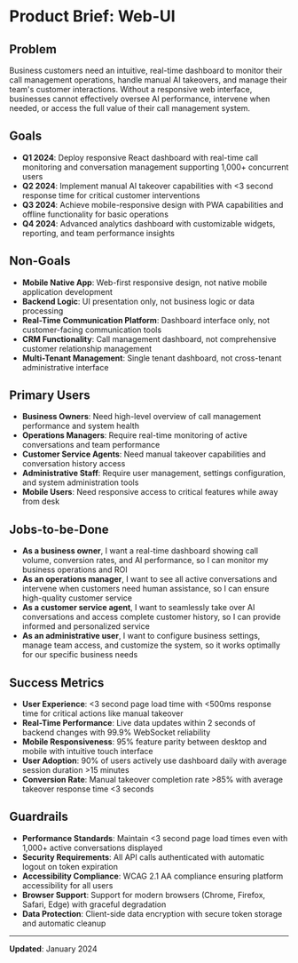# Product Brief: Web-UI

## Problem
Business customers need an intuitive, real-time dashboard to monitor their call management operations, handle manual AI takeovers, and manage their team's customer interactions. Without a responsive web interface, businesses cannot effectively oversee AI performance, intervene when needed, or access the full value of their call management system.

## Goals
- **Q1 2024**: Deploy responsive React dashboard with real-time call monitoring and conversation management supporting 1,000+ concurrent users
- **Q2 2024**: Implement manual AI takeover capabilities with <3 second response time for critical customer interventions
- **Q3 2024**: Achieve mobile-responsive design with PWA capabilities and offline functionality for basic operations
- **Q4 2024**: Advanced analytics dashboard with customizable widgets, reporting, and team performance insights

## Non-Goals
- **Mobile Native App**: Web-first responsive design, not native mobile application development
- **Backend Logic**: UI presentation only, not business logic or data processing
- **Real-Time Communication Platform**: Dashboard interface only, not customer-facing communication tools
- **CRM Functionality**: Call management dashboard, not comprehensive customer relationship management
- **Multi-Tenant Management**: Single tenant dashboard, not cross-tenant administrative interface

## Primary Users
- **Business Owners**: Need high-level overview of call management performance and system health
- **Operations Managers**: Require real-time monitoring of active conversations and team performance
- **Customer Service Agents**: Need manual takeover capabilities and conversation history access
- **Administrative Staff**: Require user management, settings configuration, and system administration tools
- **Mobile Users**: Need responsive access to critical features while away from desk

## Jobs-to-be-Done
- **As a business owner**, I want a real-time dashboard showing call volume, conversion rates, and AI performance, so I can monitor my business operations and ROI
- **As an operations manager**, I want to see all active conversations and intervene when customers need human assistance, so I can ensure high-quality customer service
- **As a customer service agent**, I want to seamlessly take over AI conversations and access complete customer history, so I can provide informed and personalized service
- **As an administrative user**, I want to configure business settings, manage team access, and customize the system, so it works optimally for our specific business needs

## Success Metrics
- **User Experience**: <3 second page load time with <500ms response time for critical actions like manual takeover
- **Real-Time Performance**: Live data updates within 2 seconds of backend changes with 99.9% WebSocket reliability
- **Mobile Responsiveness**: 95% feature parity between desktop and mobile with intuitive touch interface
- **User Adoption**: 90% of users actively use dashboard daily with average session duration >15 minutes
- **Conversion Rate**: Manual takeover completion rate >85% with average takeover response time <3 seconds

## Guardrails
- **Performance Standards**: Maintain <3 second page load times even with 1,000+ active conversations displayed
- **Security Requirements**: All API calls authenticated with automatic logout on token expiration
- **Accessibility Compliance**: WCAG 2.1 AA compliance ensuring platform accessibility for all users
- **Browser Support**: Support for modern browsers (Chrome, Firefox, Safari, Edge) with graceful degradation
- **Data Protection**: Client-side data encryption with secure token storage and automatic cleanup

---
**Updated**: January 2024